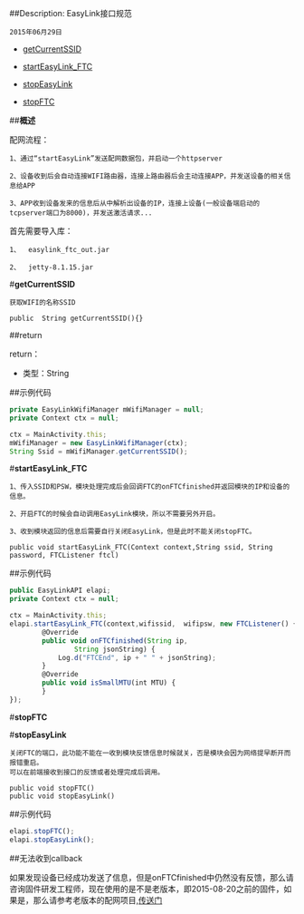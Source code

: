##Description: EasyLink接口规范

    2015年06月29日

* [getCurrentSSID](#1)

* [startEasyLink_FTC](#2)

* [stopEasyLink](#3)

* [stopFTC](#4)

##**概述**

配网流程：

    1、通过“startEasyLink”发送配网数据包，并启动一个httpserver

    2、设备收到后会自动连接WIFI路由器，连接上路由器后会主动连接APP，并发送设备的相关信息给APP
	
	3、APP收到设备发来的信息后从中解析出设备的IP，连接上设备(一般设备端启动的tcpserver端口为8000)，并发送激活请求...


首先需要导入库：

	1、	easylink_ftc_out.jar

	2、	jetty-8.1.15.jar

#**getCurrentSSID**<div id="1"></div>

    获取WIFI的名称SSID

    public  String getCurrentSSID(){}

##return

return：

- 类型：String

##示例代码

```js
private EasyLinkWifiManager mWifiManager = null;
private Context ctx = null;

ctx = MainActivity.this;
mWifiManager = new EasyLinkWifiManager(ctx);
String Ssid = mWifiManager.getCurrentSSID();
```

#**startEasyLink_FTC**<div id="2"></div>


    1、传入SSID和PSW，模块处理完成后会回调FTC的onFTCfinished并返回模块的IP和设备的信息。

    2、开启FTC的时候会自动调用EasyLink模块，所以不需要另外开启。

    3、收到模块返回的信息后需要自行关闭EasyLink，但是此时不能关闭stopFTC。
    
    public void startEasyLink_FTC(Context context,String ssid, String password, FTCListener ftcl)


##示例代码

```js
public EasyLinkAPI elapi;
private Context ctx = null;

ctx = MainActivity.this;
elapi.startEasyLink_FTC(context,wifissid,  wifipsw, new FTCListener() {
        @Override
        public void onFTCfinished(String ip,
                String jsonString) {
            Log.d("FTCEnd", ip + " " + jsonString);
        }
        @Override
        public void isSmallMTU(int MTU) {
        }
});
```

#**stopFTC**<div id="4"></div>
#**stopEasyLink**<div id="3"></div>

    关闭FTC的端口，此功能不能在一收到模块反馈信息时候就关，否是模块会因为网络提早断开而报错重启。
    可以在前端接收到接口的反馈或者处理完成后调用。
    
    public void stopFTC()
    public void stopEasyLink()

##示例代码

```js
elapi.stopFTC();
elapi.stopEasyLink();
```

##无法收到callback

如果发现设备已经成功发送了信息，但是onFTCfinished中仍然没有反馈，那么请咨询固件研发工程师，现在使用的是不是老版本，即2015-08-20之前的固件，如果是，那么请参考老版本的配网项目,[传送门](https://github.com/mxchipSDK/EasyLink3.1)
